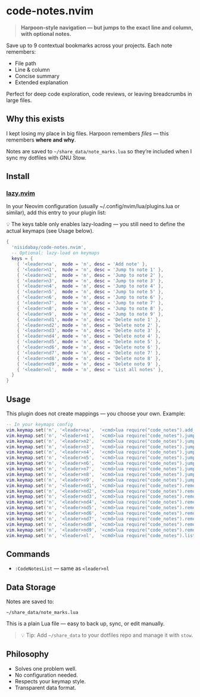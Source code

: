# code-notes.nvim

> **Harpoon-style navigation — but jumps to the exact line and column, with
> optional notes.**

Save up to 9 contextual bookmarks across your projects. Each note remembers:
- File path
- Line & column
- Concise summary
- Extended explanation

Perfect for deep code exploration, code reviews, or leaving breadcrumbs in
large files.

## Why this exists

I kept losing my place in big files. Harpoon remembers *files* — this remembers
**where and why**.

Notes are saved to `~/share_data/note_marks.lua` so they’re included when I
sync my dotfiles with GNU Stow.

## Install

### [lazy.nvim](https://github.com/folke/lazy.nvim)
In your Neovim configuration (usually ~/.config/nvim/lua/plugins.lua or
similar), add this entry to your plugin list: 

💡 The keys table only enables lazy-loading — you still need to define the actual keymaps (see Usage below). 

```lua
{
  'nisidabay/code-notes.nvim',
  -- Optional: lazy-load on keymaps
  keys = {
    { '<leader>na',  mode = 'n', desc = 'Add note' },
    { '<leader>n1',  mode = 'n', desc = 'Jump to note 1' },
    { '<leader>n2',  mode = 'n', desc = 'Jump to note 2' },
    { '<leader>n3',  mode = 'n', desc = 'Jump to note 3' },
    { '<leader>n4',  mode = 'n', desc = 'Jump to note 4' },
    { '<leader>n5',  mode = 'n', desc = 'Jump to note 5' },
    { '<leader>n6',  mode = 'n', desc = 'Jump to note 6' },
    { '<leader>n7',  mode = 'n', desc = 'Jump to note 7' },
    { '<leader>n8',  mode = 'n', desc = 'Jump to note 8' },
    { '<leader>n9',  mode = 'n', desc = 'Jump to note 9' },
    { '<leader>nd1', mode = 'n', desc = 'Delete note 1' },
    { '<leader>nd2', mode = 'n', desc = 'Delete note 2' },
    { '<leader>nd3', mode = 'n', desc = 'Delete note 3' },
    { '<leader>nd4', mode = 'n', desc = 'Delete note 4' },
    { '<leader>nd5', mode = 'n', desc = 'Delete note 5' },
    { '<leader>nd6', mode = 'n', desc = 'Delete note 6' },
    { '<leader>nd7', mode = 'n', desc = 'Delete note 7' },
    { '<leader>nd8', mode = 'n', desc = 'Delete note 8' },
    { '<leader>nd9', mode = 'n', desc = 'Delete note 9' },
    { '<leader>nl',  mode = 'n', desc = 'List all notes' },
  }
}
```

## Usage

This plugin does not create mappings — you choose your own. Example:

```lua
-- In your keymaps config
vim.keymap.set('n', '<leader>na',  '<cmd>lua require("code_notes").add_note()<CR>')
vim.keymap.set('n', '<leader>n1',  '<cmd>lua require("code_notes").jump_to_note(1)<CR>')
vim.keymap.set('n', '<leader>n2',  '<cmd>lua require("code_notes").jump_to_note(2)<CR>')
vim.keymap.set('n', '<leader>n3',  '<cmd>lua require("code_notes").jump_to_note(3)<CR>')
vim.keymap.set('n', '<leader>n4',  '<cmd>lua require("code_notes").jump_to_note(4)<CR>')
vim.keymap.set('n', '<leader>n5',  '<cmd>lua require("code_notes").jump_to_note(5)<CR>')
vim.keymap.set('n', '<leader>n6',  '<cmd>lua require("code_notes").jump_to_note(6)<CR>')
vim.keymap.set('n', '<leader>n7',  '<cmd>lua require("code_notes").jump_to_note(7)<CR>')
vim.keymap.set('n', '<leader>n8',  '<cmd>lua require("code_notes").jump_to_note(8)<CR>')
vim.keymap.set('n', '<leader>n9',  '<cmd>lua require("code_notes").jump_to_note(9)<CR>')
vim.keymap.set('n', '<leader>nd1', '<cmd>lua require("code_notes").remove_note(1)<CR>')
vim.keymap.set('n', '<leader>nd2', '<cmd>lua require("code_notes").remove_note(2)<CR>')
vim.keymap.set('n', '<leader>nd3', '<cmd>lua require("code_notes").remove_note(3)<CR>')
vim.keymap.set('n', '<leader>nd4', '<cmd>lua require("code_notes").remove_note(4)<CR>')
vim.keymap.set('n', '<leader>nd5', '<cmd>lua require("code_notes").remove_note(5)<CR>')
vim.keymap.set('n', '<leader>nd6', '<cmd>lua require("code_notes").remove_note(6)<CR>')
vim.keymap.set('n', '<leader>nd7', '<cmd>lua require("code_notes").remove_note(7)<CR>')
vim.keymap.set('n', '<leader>nd8', '<cmd>lua require("code_notes").remove_note(8)<CR>')
vim.keymap.set('n', '<leader>nd9', '<cmd>lua require("code_notes").remove_note(9)<CR>')
vim.keymap.set('n', '<leader>nl',  '<cmd>lua require("code_notes").list_notes()<CR>')
```

## Commands

- `:CodeNotesList` — same as `<leader>nl`

## Data Storage

Notes are saved to:
```
~/share_data/note_marks.lua
```
This is a plain Lua file — easy to back up, sync, or edit manually.

> 💡 Tip: Add `~/share_data` to your dotfiles repo and manage it with `stow`.

## Philosophy

- Solves one problem well.
- No configuration needed.
- Respects your keymap style.
- Transparent data format.

